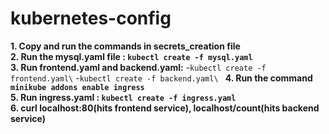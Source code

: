 # kubernetes-config
**1. Copy and run the commands in secrets_creation file**\
**2. Run the mysql.yaml file : `kubectl create -f mysql.yaml`**\
**3. Run frontend.yaml and backend.yaml\:** -`kubectl create -f frontend.yaml\` -`kubectl create -f backend.yaml\ `
**4. Run the command `minikube addons enable ingress`**\
**5. Run ingress.yaml : `kubectl create -f ingress.yaml `**\
**6. curl localhost:80(hits frontend service), localhost/count(hits backend service)**
